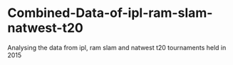 # Combined-Data-of-ipl-ram-slam-natwest-t20
Analysing the data from ipl, ram slam and natwest t20 tournaments held in 2015
